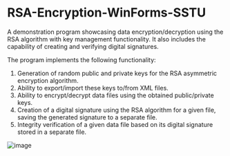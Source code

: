 # RSA-Encryption-WinForms-SSTU
A demonstration program showcasing data encryption/decryption using the RSA algorithm with key management functionality. It also includes the capability of creating and verifying digital signatures.

The program implements the following functionality:

1. Generation of random public and private keys for the RSA asymmetric encryption algorithm.
2. Ability to export/import these keys to/from XML files.
3. Ability to encrypt/decrypt data files using the obtained public/private keys.
4. Creation of a digital signature using the RSA algorithm for a given file, saving the generated signature to a separate file.
5. Integrity verification of a given data file based on its digital signature stored in a separate file.

![image](https://github.com/ruddanil/RSA-Encryption-WinForms-SSTU/assets/25799951/152fe660-6f86-4f7e-afc3-ac1c68754ec5)
